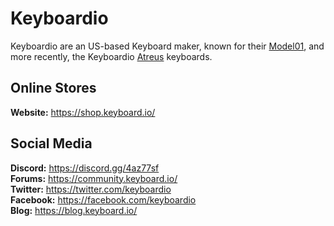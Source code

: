 # Keyboardio

Keyboardio are an US-based Keyboard maker, known for their
[Model01](https://shop.keyboard.io/collections/frontpage/products/model-01-keyboard),
and more recently, the Keyboardio
[Atreus](https://www.kickstarter.com/projects/keyboardio/atreus) keyboards.

## Online Stores

**Website:** https://shop.keyboard.io/

## Social Media

**Discord:** https://discord.gg/4az77sf  
**Forums:** https://community.keyboard.io/  
**Twitter:** https://twitter.com/keyboardio  
**Facebook:** https://facebook.com/keyboardio  
**Blog:** https://blog.keyboard.io/
